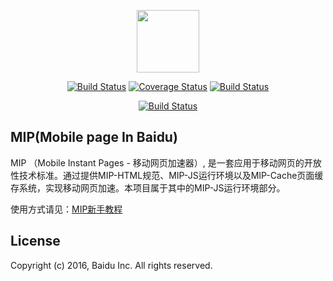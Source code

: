 <p align="center"><a href="https://www.mipengine.org/" target="_blank"><img width="100"src="https://www.mipengine.org/static/img/mip_logo_3b722d7.png"></a></p>

<p align="center">
<a href="https://travis-ci.org/GeekFE/mip"><img src="https://travis-ci.org/GeekFE/mip.svg?branch=master" alt="Build Status"></a>
<a href="https://coveralls.io/github/GeekFE/mip?branch=master"><img src="https://coveralls.io/repos/github/GeekFE/mip/badge.svg?branch=master&v" alt="Coverage Status"></a>
<a href="https://saucelabs.com/beta/builds/26dd1e325a0640e8a3b01c90cee65ac4"><img src="https://saucelabs.com/buildstatus/smartfutureplayer" alt="Build Status"></a>
</p>

<p align="center">
<a href="https://saucelabs.com/beta/builds/26dd1e325a0640e8a3b01c90cee65ac4"><img src="https://saucelabs.com/browser-matrix/smartfutureplayer.svg?v" alt="Build Status"></a>
</p>

## MIP(Mobile page In Baidu)

MIP （Mobile Instant Pages - 移动网页加速器）, 是一套应用于移动网页的开放性技术标准。通过提供MIP-HTML规范、MIP-JS运行环境以及MIP-Cache页面缓存系统，实现移动网页加速。本项目属于其中的MIP-JS运行环境部分。

使用方式请见：[MIP新手教程](https://www.mipengine.org/doc/00-mip-101.html)

## License

Copyright (c) 2016, Baidu Inc. All rights reserved.

